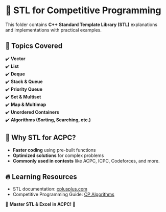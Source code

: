 # 📌 STL for Competitive Programming

This folder contains **C++ Standard Template Library (STL)** explanations and implementations with practical examples.

## 🚀 Topics Covered
✔️ **Vector**  
✔️ **List**  
✔️ **Deque**  
✔️ **Stack & Queue**  
✔️ **Priority Queue**  
✔️ **Set & Multiset**  
✔️ **Map & Multimap**  
✔️ **Unordered Containers**  
✔️ **Algorithms (Sorting, Searching, etc.)**  

## 📖 Why STL for ACPC?
- **Faster coding** using pre-built functions
- **Optimized solutions** for complex problems
- **Commonly used in contests** like ACPC, ICPC, Codeforces, and more.

## 🔥 Learning Resources
- STL documentation: [cplusplus.com](https://www.cplusplus.com/reference/stl/)
- Competitive Programming Guide: [CP Algorithms](https://cp-algorithms.com/)

📢 **Master STL & Excel in ACPC! 🚀**
